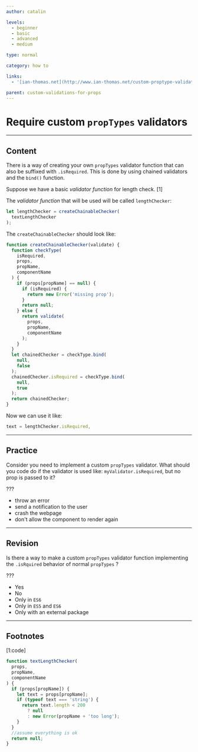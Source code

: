 ```yaml
---
author: catalin

levels:
  - beginner
  - basic
  - advanced
  - medium

type: normal

category: how to

links:
  - '[ian-thomas.net](http://www.ian-thomas.net/custom-proptype-validation-with-react/){website}'

parent: custom-validations-for-props
---
```


# Require custom `propTypes` validators

---

## Content

There is a way of creating your own `propTypes` validator function that can also be suffixed with `.isRequired`. This is done by using chained validators and the `bind()` function.

Suppose we have a basic _validator function_ for length check. [1]

The _validator function_ that will be used will be called `lengthChecker`:

```jsx
let lengthChecker = createChainableChecker(
  textLengthChecker
);
```

The `createChainableChecker` should look like:

```jsx
function createChainableChecker(validate) {
  function checkType(
    isRequired,
    props,
    propName,
    componentName
  ) {
    if (props[propName] == null) {
      if (isRequired) {
        return new Error('missing prop');
      }
      return null;
    } else {
      return validate(
        props,
        propName,
        componentName
      );
    }
  }
  let chainedChecker = checkType.bind(
    null,
    false
  );
  chainedChecker.isRequired = checkType.bind(
    null,
    true
  );
  return chainedChecker;
}
```

Now we can use it like:

```jsx
text = lengthChecker.isRequired,
```

---

## Practice

Consider you need to implement a custom `propTypes` validator. What should you code do if the validator is used like: `myValidator.isRequired`, but no prop is passed to it?

???

- throw an error
- send a notification to the user
- crash the webpage
- don't allow the component to render again

---

## Revision

Is there a way to make a custom `propTypes` validator function implementing the `.isRquired` behavior of normal `propTypes` ?

???

- Yes
- No
- Only in `ES6`
- Only in `ES5` and `ES6`
- Only with an external package

---

## Footnotes

[1:code]

```jsx
function textLengthChecker(
  props,
  propName,
  componentName
) {
  if (props[propName]) {
    let text = props[propName];
    if (typeof text === 'string') {
      return text.length < 200
        ? null
        : new Error(propName + 'too long');
    }
  }
  //assume everything is ok
  return null;
}
```
